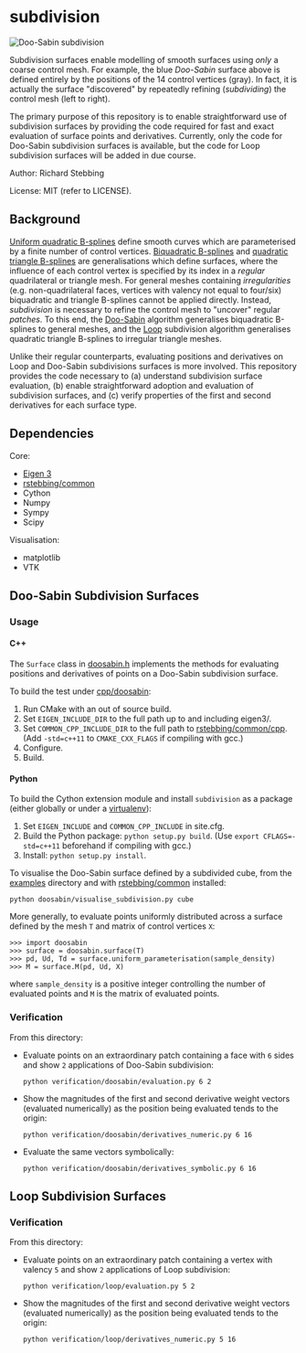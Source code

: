 subdivision
===========

![Doo-Sabin subdivision](https://github.com/rstebbing/subdivision/raw/master/README.png)

Subdivision surfaces enable modelling of smooth surfaces using _only_ a coarse control mesh.
For example, the blue _Doo-Sabin_ surface above is defined entirely by the positions of the 14 control vertices (gray).
In fact, it is actually the surface "discovered" by repeatedly refining (_subdividing_) the control mesh (left to right).

The primary purpose of this repository is to enable straightforward use of subdivision surfaces by providing the code required for fast and exact evaluation of surface points and derivatives.
Currently, only the code for Doo-Sabin subdivision surfaces is available, but the code for Loop subdivision surfaces will be added in due course.

Author: Richard Stebbing

License: MIT (refer to LICENSE).

Background
----------
[Uniform quadratic B-splines][2] define smooth curves which are parameterised by a finite number of control vertices.
[Biquadratic B-splines][3] and [quadratic triangle B-splines][1] are generalisations which define surfaces, where the influence of each control vertex is specified by its index in a _regular_ quadrilateral or triangle mesh.
For general meshes containing _irregularities_ (e.g. non-quadrilateral faces, vertices with valency not equal to four/six) biquadratic and triangle B-splines cannot be applied directly.
Instead, _subdivision_ is necessary to refine the control mesh to "uncover" regular _patches_.
To this end, the [Doo-Sabin][5] algorithm generalises biquadratic B-splines to general meshes, and the [Loop][4] subdivision algorithm generalises quadratic triangle B-splines to irregular triangle meshes.

Unlike their regular counterparts, evaluating positions and derivatives on Loop and Doo-Sabin subdivisions surfaces is more involved.
This repository provides the code necessary to (a) understand subdivision surface evaluation, (b) enable straightforward adoption and evaluation of subdivision surfaces, and (c) verify properties of the first and second derivatives for each surface type.

Dependencies
------------
Core:
* [Eigen 3][6]
* [rstebbing/common][7]
* Cython
* Numpy
* Sympy
* Scipy

Visualisation:
* matplotlib
* VTK

Doo-Sabin Subdivision Surfaces
------------------------------
### Usage
#### C++
The `Surface` class in [doosabin.h](cpp/doosabin/include/doosabin.h) implements the methods for evaluating positions and derivatives of points on a Doo-Sabin subdivision surface.

To build the test under [cpp/doosabin](cpp/doosabin):

1. Run CMake with an out of source build.
2. Set `EIGEN_INCLUDE_DIR` to the full path up to and including eigen3/.
3. Set `COMMON_CPP_INCLUDE_DIR` to the full path to [rstebbing/common/cpp](https://github.com/rstebbing/common/tree/master/cpp).
(Add `-std=c++11` to `CMAKE_CXX_FLAGS` if compiling with gcc.)
4. Configure.
5. Build.

#### Python
To build the Cython extension module and install `subdivision` as a package (either globally or under a [virtualenv](http://docs.python-guide.org/en/latest/dev/virtualenvs)):

1. Set `EIGEN_INCLUDE` and `COMMON_CPP_INCLUDE` in site.cfg.
2. Build the Python package: `python setup.py build`.
(Use `export CFLAGS=-std=c++11` beforehand if compiling with gcc.)
3. Install: `python setup.py install`.

To visualise the Doo-Sabin surface defined by a subdivided cube, from the [examples](examples) directory and with [rstebbing/common](https://github.com/rstebbing/common/tree/master) installed:
```
python doosabin/visualise_subdivision.py cube
```

More generally, to evaluate points uniformly distributed across a surface defined by the mesh `T` and matrix of control vertices `X`:
```
>>> import doosabin
>>> surface = doosabin.surface(T)
>>> pd, Ud, Td = surface.uniform_parameterisation(sample_density)
>>> M = surface.M(pd, Ud, X)
```
where `sample_density` is a positive integer controlling the number of evaluated points and `M` is the matrix of evaluated points.

### Verification
From this directory:

- Evaluate points on an extraordinary patch containing a face with `6` sides and show `2` applications of Doo-Sabin subdivision:
  ```
  python verification/doosabin/evaluation.py 6 2
  ```

- Show the magnitudes of the first and second derivative weight vectors (evaluated numerically) as the position being evaluated tends to the origin:
  ```
  python verification/doosabin/derivatives_numeric.py 6 16
  ```

- Evaluate the same vectors symbolically:
  ```
  python verification/doosabin/derivatives_symbolic.py 6 16
  ```

Loop Subdivision Surfaces
-------------------------
### Verification
From this directory:
- Evaluate points on an extraordinary patch containing a vertex with valency `5` and show `2` applications of Loop subdivision:
  ```
  python verification/loop/evaluation.py 5 2
  ```

- Show the magnitudes of the first and second derivative weight vectors (evaluated numerically) as the position being evaluated tends to the origin:
  ```
  python verification/loop/derivatives_numeric.py 5 16
  ```

[1]: http://www.cs.cmu.edu/afs/cs/user/glmiller/public/computational-geometry/15-852-F12/RelatedWork/Loop-by-Stam.pdf
[2]: http://graphics.cs.ucdavis.edu/education/CAGDNotes/CAGDNotes/Quadratic-B-Spline-Curve-Refinement/Quadratic-B-Spline-Curve-Refinement.html
[3]: http://graphics.cs.ucdavis.edu/education/CAGDNotes/CAGDNotes/Quadratic-B-Spline-Surface-Refinement/Quadratic-B-Spline-Surface-Refinement.html
[4]: http://research.microsoft.com/en-us/um/people/cloop/thesis.pdf
[5]: http://www.cs.caltech.edu/~cs175/cs175-02/resources/DS.pdf
[6]: http://eigen.tuxfamily.org
[7]: http://github.com/rstebbing/common
